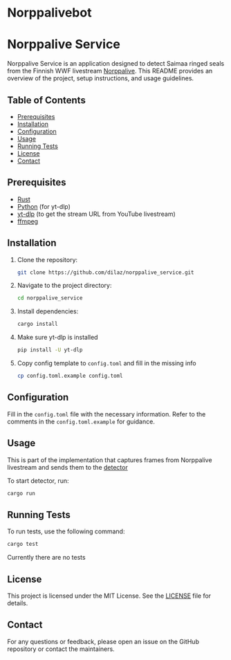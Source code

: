 # Norppalivebot
# Norppalive Service

Norppalive Service is an application designed to detect Saimaa ringed seals from the Finnish WWF livestream [Norppalive](https://wwf.fi/luontolive/norppalive/). This README provides an overview of the project, setup instructions, and usage guidelines.

## Table of Contents

- [Prerequisites](#prerequisites)
- [Installation](#installation)
- [Configuration](#configuration)
- [Usage](#usage)
- [Running Tests](#running-tests)
- [License](#license)
- [Contact](#contact)

## Prerequisites

- [Rust](https://www.rust-lang.org/tools/install)
- [Python](https://www.python.org/downloads/) (for yt-dlp)
- [yt-dlp](https://github.com/yt-dlp/yt-dlp) (to get the stream URL from YouTube livestream)
- [ffmpeg](https://ffmpeg.org)

## Installation

1. Clone the repository:
    ```sh
    git clone https://github.com/dilaz/norppalive_service.git
    ```
2. Navigate to the project directory:
    ```sh
    cd norppalive_service
    ```
3. Install dependencies:
    ```sh
    cargo install
    ```
4. Make sure yt-dlp is installed
    ```sh
    pip install -U yt-dlp
    ```
5. Copy config template to `config.toml` and fill in the missing info
    ```sh
    cp config.toml.example config.toml
    ```

## Configuration

Fill in the `config.toml` file with the necessary information. Refer to the comments in the `config.toml.example` for guidance.

## Usage

This is part of the implementation that captures frames from Norppalive livestream and sends them to the [detector](https://github.com/Dilaz/Norppalivebot_detector)

To start detector, run:
```sh
cargo run
```

## Running Tests

To run tests, use the following command:
```sh
cargo test
```

Currently there are no tests

## License

This project is licensed under the MIT License. See the [LICENSE](LICENSE) file for details.

## Contact

For any questions or feedback, please open an issue on the GitHub repository or contact the maintainers.
